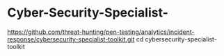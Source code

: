# Cyber-Security-Specialist-
https://github.com/threat-hunting/pen-testing/analytics/incident-response/cybersecurity-specialist-toolkit.git cd cybersecurity-specialist-toolkit
